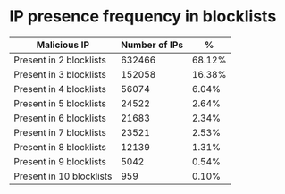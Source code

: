# IP presence frequency in blocklists
| Malicious IP | Number of IPs | % |
|----|----|----|
| Present in 2 blocklists | 632466 | 68.12% |
| Present in 3 blocklists | 152058 | 16.38% |
| Present in 4 blocklists | 56074 | 6.04% |
| Present in 5 blocklists | 24522 | 2.64% |
| Present in 6 blocklists | 21683 | 2.34% |
| Present in 7 blocklists | 23521 | 2.53% |
| Present in 8 blocklists | 12139 | 1.31% |
| Present in 9 blocklists | 5042 | 0.54% |
| Present in 10 blocklists | 959 | 0.10% |
